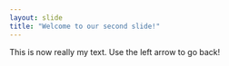 ```yaml
---
layout: slide
title: "Welcome to our second slide!"
---
```

This is now really my text.
Use the left arrow to go back!
